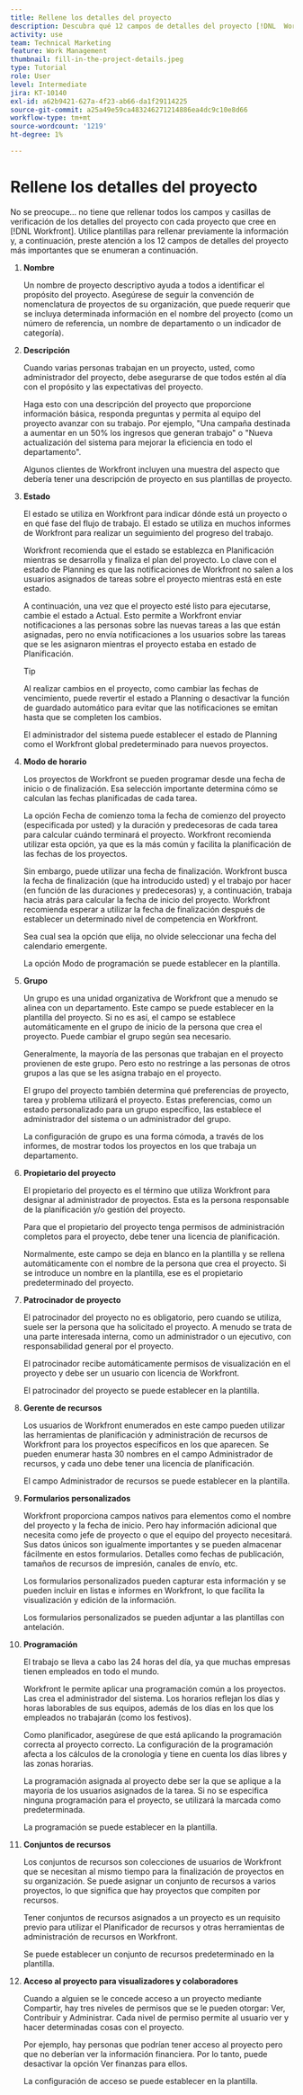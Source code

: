 ```yaml
---
title: Rellene los detalles del proyecto
description: Descubra qué 12 campos de detalles del proyecto [!DNL  Workfront] recomienda rellenar al crear un proyecto.
activity: use
team: Technical Marketing
feature: Work Management
thumbnail: fill-in-the-project-details.jpeg
type: Tutorial
role: User
level: Intermediate
jira: KT-10140
exl-id: a62b9421-627a-4f23-ab66-da1f29114225
source-git-commit: a25a49e59ca483246271214886ea4dc9c10e8d66
workflow-type: tm+mt
source-wordcount: '1219'
ht-degree: 1%

---
```


# Rellene los detalles del proyecto

No se preocupe... no tiene que rellenar todos los campos y casillas de verificación de los detalles del proyecto con cada proyecto que cree en [!DNL  Workfront]. Utilice plantillas para rellenar previamente la información y, a continuación, preste atención a los 12 campos de detalles del proyecto más importantes que se enumeran a continuación.

1. **Nombre**

   Un nombre de proyecto descriptivo ayuda a todos a identificar el propósito del proyecto. Asegúrese de seguir la convención de nomenclatura de proyectos de su organización, que puede requerir que se incluya determinada información en el nombre del proyecto (como un número de referencia, un nombre de departamento o un indicador de categoría).


1. **Descripción**

   Cuando varias personas trabajan en un proyecto, usted, como administrador del proyecto, debe asegurarse de que todos estén al día con el propósito y las expectativas del proyecto.

   Haga esto con una descripción del proyecto que proporcione información básica, responda preguntas y permita al equipo del proyecto avanzar con su trabajo. Por ejemplo, &quot;Una campaña destinada a aumentar en un 50% los ingresos que generan trabajo&quot; o &quot;Nueva actualización del sistema para mejorar la eficiencia en todo el departamento&quot;.

   Algunos clientes de Workfront incluyen una muestra del aspecto que debería tener una descripción de proyecto en sus plantillas de proyecto.

1. **Estado**

   El estado se utiliza en Workfront para indicar dónde está un proyecto o en qué fase del flujo de trabajo. El estado se utiliza en muchos informes de Workfront para realizar un seguimiento del progreso del trabajo.

   Workfront recomienda que el estado se establezca en Planificación mientras se desarrolla y finaliza el plan del proyecto. Lo clave con el estado de Planning es que las notificaciones de Workfront no salen a los usuarios asignados de tareas sobre el proyecto mientras está en este estado.

   A continuación, una vez que el proyecto esté listo para ejecutarse, cambie el estado a Actual. Esto permite a Workfront enviar notificaciones a las personas sobre las nuevas tareas a las que están asignadas, pero no envía notificaciones a los usuarios sobre las tareas que se les asignaron mientras el proyecto estaba en estado de Planificación.

   >[!TIP]
   >
   >  Al realizar cambios en el proyecto, como cambiar las fechas de vencimiento, puede revertir el estado a Planning o desactivar la función de guardado automático para evitar que las notificaciones se emitan hasta que se completen los cambios.

   El administrador del sistema puede establecer el estado de Planning como el Workfront global predeterminado para nuevos proyectos.

1. **Modo de horario**

   Los proyectos de Workfront se pueden programar desde una fecha de inicio o de finalización. Esa selección importante determina cómo se calculan las fechas planificadas de cada tarea.

   La opción Fecha de comienzo toma la fecha de comienzo del proyecto (especificada por usted) y la duración y predecesoras de cada tarea para calcular cuándo terminará el proyecto. Workfront recomienda utilizar esta opción, ya que es la más común y facilita la planificación de las fechas de los proyectos.

   Sin embargo, puede utilizar una fecha de finalización. Workfront busca la fecha de finalización (que ha introducido usted) y el trabajo por hacer (en función de las duraciones y predecesoras) y, a continuación, trabaja hacia atrás para calcular la fecha de inicio del proyecto. Workfront recomienda esperar a utilizar la fecha de finalización después de establecer un determinado nivel de competencia en Workfront.

   Sea cual sea la opción que elija, no olvide seleccionar una fecha del calendario emergente.

   La opción Modo de programación se puede establecer en la plantilla.

1. **Grupo**

   Un grupo es una unidad organizativa de Workfront que a menudo se alinea con un departamento. Este campo se puede establecer en la plantilla del proyecto. Si no es así, el campo se establece automáticamente en el grupo de inicio de la persona que crea el proyecto. Puede cambiar el grupo según sea necesario.

   Generalmente, la mayoría de las personas que trabajan en el proyecto provienen de este grupo. Pero esto no restringe a las personas de otros grupos a las que se les asigna trabajo en el proyecto.

   El grupo del proyecto también determina qué preferencias de proyecto, tarea y problema utilizará el proyecto. Estas preferencias, como un estado personalizado para un grupo específico, las establece el administrador del sistema o un administrador del grupo.

   La configuración de grupo es una forma cómoda, a través de los informes, de mostrar todos los proyectos en los que trabaja un departamento.

1. **Propietario del proyecto**

   El propietario del proyecto es el término que utiliza Workfront para designar al administrador de proyectos. Esta es la persona responsable de la planificación y/o gestión del proyecto.

   Para que el propietario del proyecto tenga permisos de administración completos para el proyecto, debe tener una licencia de planificación.

   Normalmente, este campo se deja en blanco en la plantilla y se rellena automáticamente con el nombre de la persona que crea el proyecto. Si se introduce un nombre en la plantilla, ese es el propietario predeterminado del proyecto.

1. **Patrocinador de proyecto**

   El patrocinador del proyecto no es obligatorio, pero cuando se utiliza, suele ser la persona que ha solicitado el proyecto. A menudo se trata de una parte interesada interna, como un administrador o un ejecutivo, con responsabilidad general por el proyecto.

   El patrocinador recibe automáticamente permisos de visualización en el proyecto y debe ser un usuario con licencia de Workfront.

   El patrocinador del proyecto se puede establecer en la plantilla.

1. **Gerente de recursos**

   Los usuarios de Workfront enumerados en este campo pueden utilizar las herramientas de planificación y administración de recursos de Workfront para los proyectos específicos en los que aparecen. Se pueden enumerar hasta 30 nombres en el campo Administrador de recursos, y cada uno debe tener una licencia de planificación.

   El campo Administrador de recursos se puede establecer en la plantilla.

1. **Formularios personalizados**

   Workfront proporciona campos nativos para elementos como el nombre del proyecto y la fecha de inicio. Pero hay información adicional que necesita como jefe de proyecto o que el equipo del proyecto necesitará. Sus datos únicos son igualmente importantes y se pueden almacenar fácilmente en estos formularios. Detalles como fechas de publicación, tamaños de recursos de impresión, canales de envío, etc.

   Los formularios personalizados pueden capturar esta información y se pueden incluir en listas e informes en Workfront, lo que facilita la visualización y edición de la información.

   Los formularios personalizados se pueden adjuntar a las plantillas con antelación.

1. **Programación**

   El trabajo se lleva a cabo las 24 horas del día, ya que muchas empresas tienen empleados en todo el mundo.

   Workfront le permite aplicar una programación común a los proyectos. Las crea el administrador del sistema. Los horarios reflejan los días y horas laborables de sus equipos, además de los días en los que los empleados no trabajarán (como los festivos).

   Como planificador, asegúrese de que está aplicando la programación correcta al proyecto correcto. La configuración de la programación afecta a los cálculos de la cronología y tiene en cuenta los días libres y las zonas horarias.

   La programación asignada al proyecto debe ser la que se aplique a la mayoría de los usuarios asignados de la tarea. Si no se especifica ninguna programación para el proyecto, se utilizará la marcada como predeterminada.

   La programación se puede establecer en la plantilla.

1. **Conjuntos de recursos**

   Los conjuntos de recursos son colecciones de usuarios de Workfront que se necesitan al mismo tiempo para la finalización de proyectos en su organización. Se puede asignar un conjunto de recursos a varios proyectos, lo que significa que hay proyectos que compiten por recursos.

   Tener conjuntos de recursos asignados a un proyecto es un requisito previo para utilizar el Planificador de recursos y otras herramientas de administración de recursos en Workfront.

   Se puede establecer un conjunto de recursos predeterminado en la plantilla.

1. **Acceso al proyecto para visualizadores y colaboradores**

   Cuando a alguien se le concede acceso a un proyecto mediante Compartir, hay tres niveles de permisos que se le pueden otorgar: Ver, Contribuir y Administrar. Cada nivel de permiso permite al usuario ver y hacer determinadas cosas con el proyecto.

   Por ejemplo, hay personas que podrían tener acceso al proyecto pero que no deberían ver la información financiera. Por lo tanto, puede desactivar la opción Ver finanzas para ellos.

   La configuración de acceso se puede establecer en la plantilla.
